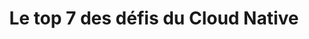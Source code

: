 ---
title: Le top 7 des défis du Cloud Native
ExternalLink: https://f.hubspotusercontent30.net/hubfs/732832/Infographics/FR%20cloud%20native%20challenges%20infographic.pdf
resources:
- name: "thumbnail"
  src: "cloud-native-challenges.png"
---